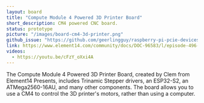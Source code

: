 ```yaml
---
layout: board
title: "Compute Module 4 Powered 3D Printer Board"
short_description: CM4 powered CNC board.
status: prototype
picture: "/images/board-cm4-3d-printer.png"
github_issue: "https://github.com/geerlingguy/raspberry-pi-pcie-devices/issues/25#issue-743990222"
link: https://www.element14.com/community/docs/DOC-96583/l/episode-496-compute-module-4-powered-3d-printer-board
videos:
  - https://youtu.be/cFzY_oXxi4A
---
```

The Compute Module 4 Powered 3D Printer Board, created by Clem from Element14 Presents, includes Trinamic Stepper drivers, an ESP32-S2, an ATMega2560-16AU, and many other components. The board allows you to use a CM4 to control the 3D printer's motors, rather than using a computer.
